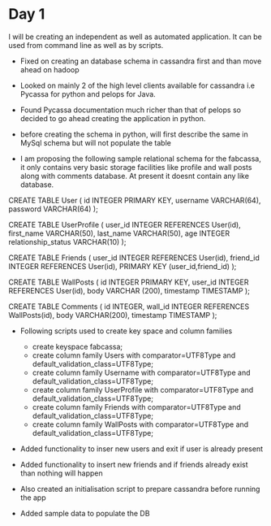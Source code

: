 Day 1
=====
I will be creating an  independent as well as automated application. It can be used from command line as well as by
scripts.


* Fixed on creating an database schema in cassandra first and than move ahead on hadoop
* Looked on mainly 2 of the high level clients available for cassandra i.e Pycassa for python and pelops for Java.
* Found Pycassa documentation much richer than that of pelops so decided to go ahead creating the application in python.
* before creating the schema in python, will first describe the same in MySql schema but will not populate the table

* I am proposing the following sample relational schema for the fabcassa, it only contains very basic storage facilities
  like profile and wall posts along with comments database. At present it doesnt contain any like database.

CREATE TABLE User (
    id INTEGER PRIMARY KEY,
    username VARCHAR(64),
    password VARCHAR(64)
);

CREATE TABLE UserProfile (
    user_id INTEGER REFERENCES User(id),
    first_name VARCHAR(50),
    last_name VARCHAR(50),
    age INTEGER
    relationship_status VARCHAR(10)
);

CREATE TABLE Friends (
    user_id INTEGER REFERENCES User(id),
    friend_id INTEGER REFERENCES User(id),
    PRIMARY KEY (user_id,friend_id)
);

CREATE TABLE WallPosts (
    id INTEGER PRIMARY KEY,
    user_id INTEGER REFERENCES User(id),
    body VARCHAR (200),
    timestamp TIMESTAMP
);

CREATE TABLE Comments (
    id INTEGER,
    wall_id INTEGER REFERENCES WallPosts(id),
    body VARCHAR(200),
    timestamp TIMESTAMP
);

* Following scripts used to create key space and column families
    * create keyspace fabcassa;  
    * create column family Users with comparator=UTF8Type and default_validation_class=UTF8Type;  
    * create column family Username with comparator=UTF8Type and default_validation_class=UTF8Type;
    * create column family UserProfile with comparator=UTF8Type and default_validation_class=UTF8Type;
    * create column family Friends with comparator=UTF8Type and default_validation_class=UTF8Type;
    * create column family WallPosts with comparator=UTF8Type and default_validation_class=UTF8Type;

* Added functionality to inser new users and exit if user is already present
* Added functionality to insert new friends and if friends already exist than nothing will happen
* Also created an initialisation script to prepare cassandra before running the app
* Added sample data to populate the DB

